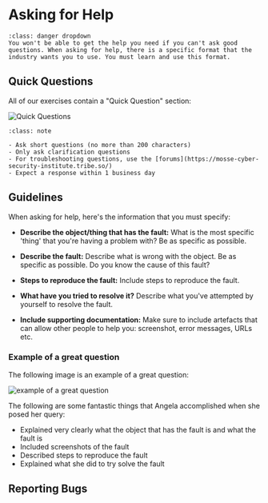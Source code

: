 # Asking for Help

```{admonition} Important
:class: danger dropdown
You won't be able to get the help you need if you can't ask good questions. When asking for help, there is a specific format that the industry wants you to use. You must learn and use this format.
```

## Quick Questions

All of our exercises contain a "Quick Question" section:

<img alt="Quick Questions" class="block mx-auto" src="/images/platform/quick-questions.png">

```{admonition} How it works
:class: note

- Ask short questions (no more than 200 characters)
- Only ask clarification questions
- For troubleshooting questions, use the [forums](https://mosse-cyber-security-institute.tribe.so/)
- Expect a response within 1 business day
```

## Guidelines

When asking for help, here's the information that you must specify:

- **Describe the object/thing that has the fault:** What is the most specific 'thing' that you're having a problem with? Be as specific as possible.

- **Describe the fault:** Describe what is wrong with the object. Be as specific as possible. Do you know the cause of this fault?

- **Steps to reproduce the fault:** Include steps to reproduce the fault.

- **What have you tried to resolve it?** Describe what you've attempted by yourself to resolve the fault.

- **Include supporting documentation:** Make sure to include artefacts that can allow other people to help you: screenshot, error messages, URLs etc.

### Example of a great question

The following image is an example of a great question:

<img alt="example of a great question" class="mb-5 grey-border" src="/images/platform/forums-question-example.png">

The following are some fantastic things that Angela accomplished when she posed her query:

- Explained very clearly what the object that has the fault is and what the fault is
- Included screenshots of the fault
- Described steps to reproduce the fault
- Explained what she did to try solve the fault

## Reporting Bugs

